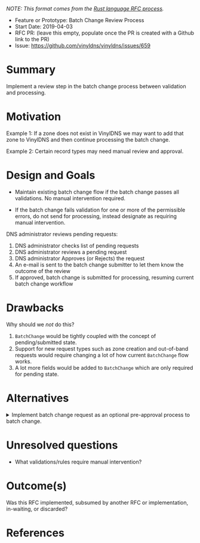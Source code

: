 _NOTE: This format comes from the
[Rust language RFC process](https://github.com/rust-lang/rfcs)._

- Feature or Prototype: Batch Change Review Process
- Start Date: 2019-04-03
- RFC PR: (leave this empty, populate once the PR is created with a Github link to the PR)
- Issue: https://github.com/vinyldns/vinyldns/issues/659

# Summary
[summary]: #summary

Implement a review step in the batch change process between validation and processing.

# Motivation
[motivation]: #motivation

Example 1: If a zone does not exist in VinylDNS we may want to add that zone to VinylDNS and then continue processing the batch change.

Example 2: Certain record types may need manual review and approval.

# Design and Goals
[design]: #design-and-goals

- Maintain existing batch change flow if the batch change passes all validations. No manual intervention required.

- If the batch change fails validation for one or more of the permissible errors, do not send for processing, instead designate as requiring manual intervention.

DNS administrator reviews pending requests:
  1. DNS administrator checks list of pending requests
  1. DNS administrator reviews a pending request
  1. DNS administrator Approves (or Rejects) the request
  1. An e-mail is sent to the batch change submitter to let them know the outcome of the review
  1. If approved, batch change is submitted for processing, resuming current batch change workflow

# Drawbacks
[drawbacks]: #drawbacks

Why should we *not* do this?

1. `BatchChange` would be tightly coupled with the concept of pending/submitted state.
1. Support for new request types such as zone creation and out-of-band requests would require changing a lot of how current `BatchChange` flow works.
1. A lot more fields would be added to `BatchChange` which are only required for pending state.

# Alternatives
[alternatives]: #alternatives
<details>
<summary>Implement batch change request as an optional pre-approval process to batch change.</summary>

## Design and Goals
1. User submits `BatchChangeRequest` (either through portal form or API request)
1. Validations are run on `BatchChangeRequest` to separate requests that need to be processed manually out-of-band and those that will break off into batch change validations
  1. Most existing requests can flow through batch change validations (eg. create/update/delete supported record types); need to add a create zone and custom request which will be flagged for out-of-band processing. This is also how users would have to submit requests that would otherwise get rejected through normal batch change processing (eg. creating/modifying a high-value domain or unsupported name server, etc.)
1. If there are any batch change validations that fail, reject `BatchChangeRequest` outright (`Denied` status)
1. If all validations pass:
  1. If there are _no_ out-of-band changes, VinylDNS can auto-submit as a batch change for processing, possibly controlled by a flag on the request to auto-complete if possible. (`Implemented` status) *NOTE*: Could have all good batch change requests move into a pending state that needs to be manually approved. (`Submitted` status)
  1. If there are any out-of-band changes in addition to normal batch changes, each change will have a `ManualBatchChangeRequest` item created. (`Submitted` status) Each of these items will have to be flagged as completed before the other in-band `BatchChangeRequest` can be converted to a `BatchChange`.
  1. If there are _only_ out-of-band changes, completing all `ManualBatchChangeRequest` items and submitting will simply mark the `BatchChangeRequest` as `Implemented`.
1. User can cancel a `BatchChangeRequest` that is in `Submitted` status (`Canceled` status)
1. A technician can approve or reject the `BatchChangeRequest`, with the stipulation that approving requires any existing `ManualBatchChangeRequest`s to be marked completed. Approval is a _final_ process which will spawn a corresponding `BatchChange`, if appropriate. This action cannot be undone.

### Pros
1. `BatchChange` data will not be contaminated by tightly coupling a pending batch state, which _may_ consist of solely out-of-band items.
1. New tables and data structures would be created for `BatchChangeRequest` and `ManualBatchChangeRequest`, which allows the data to be cleaner.
1. A lot of the ground work from `BatchChange` can be reused.
1. Could allow a user to edit a `BatchChangeRequest` that is in `Submitted` status.
1. Current implementation of `BatchChange` flow would be completely untouched.
1. Don't need to add new optional attributes to `BatchChange` that would only be relevant for pending support.

### Cons
1. More coding changes required, though a lot more work can happen simultaneously.

### Considerations
1. Since `BatchChangeRequest` would be validating the changes that would be going through `BatchChange`, it may be a good idea to add an overload for `BatchChangeService` which skips validations for `BatchChangeRequest`s that succeed validations to avoid "double processing".

### Design notes
1. Out-of-band items as of this time would only be zone create and some type of custom request. The custom request should simply be a a freeform field for the submitter's comment and another freeform field for DNS technician comments.
</details>

# Unresolved questions
[unresolved]: #unresolved-questions

- What validations/rules require manual intervention?

# Outcome(s)
[outcome]: #outcome

Was this RFC implemented, subsumed by another RFC or implementation, in-waiting,
or discarded?

# References
[references]: #references
